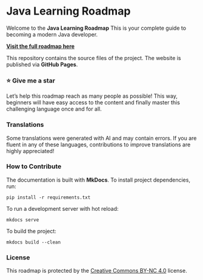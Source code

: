 # Java Learning Roadmap

Welcome to the **Java Learning Roadmap** This is your complete guide to becoming a modern Java developer.


[**Visit the full roadmap here**](https://qojav.github.io/java-developer-roadmap/)

This repository contains the source files of the project. The website is published via **GitHub Pages**.

### ⭐ Give me a star
Let’s help this roadmap reach as many people as possible! This way, beginners will have easy access to the content and finally master this challenging language once and for all.

### Translations
Some translations were generated with AI and may contain errors. If you are fluent in any of these languages, contributions to improve translations are highly appreciated!

### How to Contribute
The documentation is built with **MkDocs**. To install project dependencies, run:

```
pip install -r requirements.txt
```
To run a development server with hot reload:
```
mkdocs serve
```
To build the project:
```
mkdocs build --clean
```

### License

This roadmap is protected by the [Creative Commons BY-NC 4.0](https://creativecommons.org/licenses/by-nc/4.0/) license.